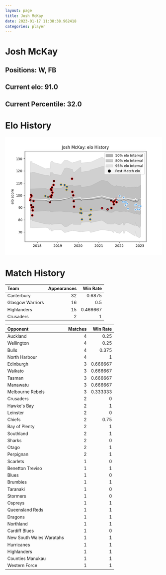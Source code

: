 ```yaml
---  
layout: page  
title: Josh McKay  
date: 2023-01-17 11:38:38.962418  
categories: player  
---
```

# Josh McKay

## Positions: W, FB

## Current elo: 91.0

## Current Percentile: 32.0

# Elo History


![elo history](history_JoshMcKay.png)
# Match History


| Team             |   Appearances |   Win Rate |
|:-----------------|--------------:|-----------:|
| Canterbury       |            32 |   0.6875   |
| Glasgow Warriors |            16 |   0.5      |
| Highlanders      |            15 |   0.466667 |
| Crusaders        |             2 |   1        |

| Opponent                 |   Matches |   Win Rate |
|:-------------------------|----------:|-----------:|
| Auckland                 |         4 |   0.25     |
| Wellington               |         4 |   0.25     |
| Bulls                    |         4 |   0.375    |
| North Harbour            |         4 |   1        |
| Edinburgh                |         3 |   0.666667 |
| Waikato                  |         3 |   0.666667 |
| Tasman                   |         3 |   0.666667 |
| Manawatu                 |         3 |   0.666667 |
| Melbourne Rebels         |         3 |   0.333333 |
| Crusaders                |         2 |   0        |
| Hawke's Bay              |         2 |   1        |
| Leinster                 |         2 |   0        |
| Chiefs                   |         2 |   0.75     |
| Bay of Plenty            |         2 |   1        |
| Southland                |         2 |   1        |
| Sharks                   |         2 |   0        |
| Otago                    |         2 |   1        |
| Perpignan                |         2 |   1        |
| Scarlets                 |         1 |   0        |
| Benetton Treviso         |         1 |   1        |
| Blues                    |         1 |   0        |
| Brumbies                 |         1 |   1        |
| Taranaki                 |         1 |   0        |
| Stormers                 |         1 |   0        |
| Ospreys                  |         1 |   1        |
| Queensland Reds          |         1 |   1        |
| Dragons                  |         1 |   1        |
| Northland                |         1 |   1        |
| Cardiff Blues            |         1 |   0        |
| New South Wales Waratahs |         1 |   1        |
| Hurricanes               |         1 |   1        |
| Highlanders              |         1 |   1        |
| Counties Manukau         |         1 |   1        |
| Western Force            |         1 |   1        |